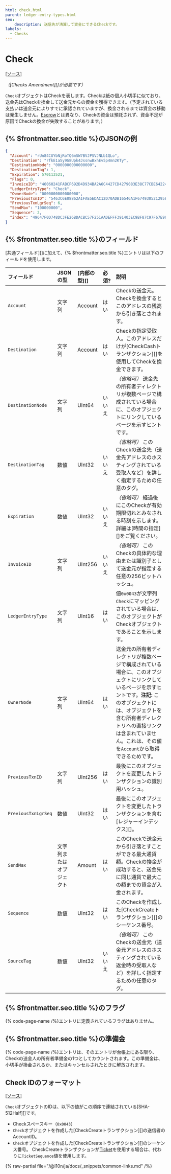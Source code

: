 ```yaml
---
html: check.html
parent: ledger-entry-types.html
seo:
    description: 送信先が清算して資金にできるCheckです。
labels:
  - Checks
---
```

# Check
[[ソース]](https://github.com/XRPLF/rippled/blob/master/src/ripple/protocol/impl/LedgerFormats.cpp#L157-L170 "Source")

_（[Checks Amendment][]が必要です）_

`Check`オブジェクトはCheckを表します。Checkは紙の個人小切手に似ており、送金先はCheckを換金して送金元からの資金を獲得できます。（予定されている支払いは送金元によりすでに承認されていますが、換金されるまでは資金の移動は発生しません。[Escrow](../../../../concepts/payment-types/escrow.md)とは異なり、Checkの資金は預託されず、資金不足が原因でCheckの換金が失敗することがあります。）

## {% $frontmatter.seo.title %}のJSONの例

```json
{
  "Account": "rUn84CUYbNjRoTQ6mSW7BVJPSVJNLb1QLo",
  "Destination": "rfkE1aSy9G8Upk4JssnwBxhEv5p4mn2KTy",
  "DestinationNode": "0000000000000000",
  "DestinationTag": 1,
  "Expiration": 570113521,
  "Flags": 0,
  "InvoiceID": "46060241FABCF692D4D934BA2A6C4427CD4279083E38C77CBE642243E43BE291",
  "LedgerEntryType": "Check",
  "OwnerNode": "0000000000000000",
  "PreviousTxnID": "5463C6E08862A1FAE5EDAC12D70ADB16546A1F674930521295BC082494B62924",
  "PreviousTxnLgrSeq": 6,
  "SendMax": "100000000",
  "Sequence": 2,
  "index": "49647F0D748DC3FE26BDACBC57F251AADEFFF391403EC9BF87C97F67E9977FB0"
}
```

## {% $frontmatter.seo.title %}のフィールド

[共通フィールド][]に加えて、{% $frontmatter.seo.title %}エントリは以下のフィールドを使用します。

| フィールド            | JSONの型             | [内部の型][] | 必須? | 説明     |
|:--------------------|:---------------------|:-----------|:-------|:----------------|
| `Account`           | 文字列                | Account    | はい | Checkの送金元。Checkを換金するとこのアドレスの残高から引き落とされます。 |
| `Destination`       | 文字列                | Account    | はい | Checkの指定受取人。このアドレスだけが[CheckCashトランザクション][]を使用してCheckを換金できます。 |
| `DestinationNode`   | 文字列                | UInt64     | いいえ | _（省略可）_ 送金先の所有者ディレクトリが複数ページで構成されている場合に、このオブジェクトにリンクしているページを示すヒントです。 |
| `DestinationTag`    | 数値                  | UInt32     | いいえ | _（省略可）_ このCheckの送金先（送金先アドレスのホスティングされている受取人など）を詳しく指定するための任意のタグ。 |
| `Expiration`        | 数値                  | UInt32     | いいえ | _（省略可）_ 経過後にこのCheckが有効期限切れとみなされる時刻を示します。詳細は[時間の指定][]をご覧ください。 |
| `InvoiceID`         | 文字列                | UInt256    | いいえ | _（省略可）_ このCheckの具体的な理由または識別子として送金元が指定する任意の256ビットハッシュ。 |
| `LedgerEntryType`   | 文字列                | UInt16     | はい | 値`0x0043`が文字列`Check`にマッピングされている場合は、このオブジェクトがCheckオブジェクトであることを示します。 |
| `OwnerNode`         | 文字列                | UInt64     | はい | 送金元の所有者ディレクトリが複数ページで構成されている場合に、このオブジェクトにリンクしているページを示すヒントです。**注記:** このオブジェクトには、オブジェクトを含む所有者ディレクトリへの直接リンクは含まれていません。これは、その値を`Account`から取得できるためです。 |
| `PreviousTxnID`     | 文字列                | UInt256    | はい | 最後にこのオブジェクトを変更したトランザクションの識別用ハッシュ。 |
| `PreviousTxnLgrSeq` | 数値                  | UInt32     | はい | 最後にこのオブジェクトを変更したトランザクションを含む[レジャーインデックス][]。 |
| `SendMax`           | 文字列またはオブジェクト | Amount     | はい | このCheckで送金元から引き落とすことができる最大通貨額。Checkの換金が成功すると、送金先に同じ通貨で最大この額までの資金が入金されます。 |
| `Sequence`          | 数値                  | UInt32     | はい | このCheckを作成した[CheckCreateトランザクション][]のシーケンス番号。 |
| `SourceTag`         | 数値                  | UInt32     | いいえ | _（省略可）_ このCheckの送金元（送金元アドレスのホスティングされている返金時の受取人など）を詳しく指定するための任意のタグ。 |

## {% $frontmatter.seo.title %}のフラグ

{% code-page-name /%}エントリに定義されているフラグはありません。


## {% $frontmatter.seo.title %}の準備金

{% code-page-name /%}エントリは、そのエントリが台帳上にある限り、Checkの送金人の所有者準備金の1つとしてカウントされます。この準備金は、小切手が換金されるか、またはキャンセルされたときに解放されます。


## Check IDのフォーマット
[[ソース]](https://github.com/XRPLF/rippled/blob/master/src/ripple/protocol/impl/Indexes.cpp#L193-L200 "Source")

`Check`オブジェクトのIDは、以下の値がこの順序で連結されている[SHA-512Half][]です。

* Checkスペースキー（`0x0043`）
* `Check`オブジェクトを作成した[CheckCreateトランザクション][]の送信者のAccountID。
* `Check`オブジェクトを作成した[CheckCreateトランザクション][]のシーケンス番号。
    CheckCreateトランザクションが[Ticket](../../../../concepts/accounts/tickets.md)を使用する場合は、代わりに`TicketSequence`値を使用します。

{% raw-partial file="/@l10n/ja/docs/_snippets/common-links.md" /%}
